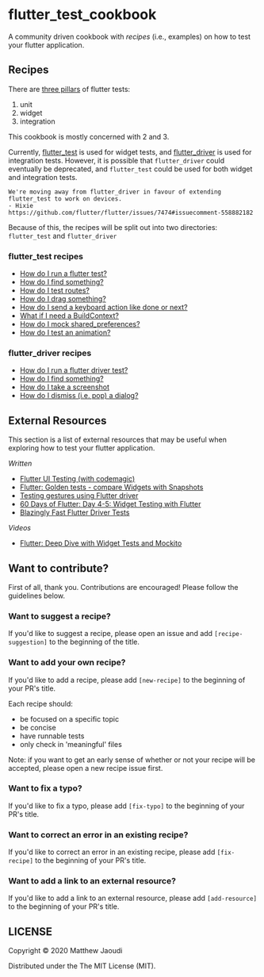 # flutter_test_cookbook

A community driven cookbook with _recipes_ (i.e., examples) on how to test your flutter application.

## Recipes

There are [three pillars](https://flutter.dev/docs/cookbook/testing) of flutter tests:
1) unit
2) widget
3) integration

This cookbook is mostly concerned with 2 and 3.

Currently, [flutter_test](https://api.flutter.dev/flutter/flutter_test/flutter_test-library.html) is used for widget tests, and [flutter_driver](https://api.flutter.dev/flutter/flutter_driver/flutter_driver-library.html) is used for integration tests. However, it is possible that `flutter_driver` could eventually be deprecated, and `flutter_test` could be used for both widget and integration tests.

    We're moving away from flutter_driver in favour of extending flutter_test to work on devices.
	- Hixie
	https://github.com/flutter/flutter/issues/7474#issuecomment-558882182

Because of this, the recipes will be split out into two directories: `flutter_test` and `flutter_driver`

### flutter_test recipes

- [How do I run a flutter test?](https://github.com/gadfly361/flutter_test_cookbook/blob/master/recipes/flutter_test/how_do_i_run_a_flutter_test)
- [How do I find something?](https://github.com/gadfly361/flutter_test_cookbook/blob/master/recipes/flutter_test/how_do_i_find_something)
- [How do I test routes?](https://github.com/gadfly361/flutter_test_cookbook/blob/master/recipes/flutter_test/how_do_i_test_routes)
- [How do I drag something?](https://github.com/gadfly361/flutter_test_cookbook/blob/master/recipes/flutter_test/how_do_i_drag_something)
- [How do I send a keyboard action like done or next?](https://github.com/gadfly361/flutter_test_cookbook/blob/master/recipes/flutter_test/how_do_i_send_a_keyboard_action)
- [What if I need a BuildContext?](https://github.com/gadfly361/flutter_test_cookbook/blob/master/recipes/flutter_test/what_if_i_need_build_context)
- [How do I mock shared_preferences?](https://github.com/gadfly361/flutter_test_cookbook/blob/master/recipes/flutter_test/how_do_i_mock_shared_preferences)
- [How do I test an animation?](https://github.com/gadfly361/flutter_test_cookbook/blob/master/recipes/flutter_test/how_do_i_test_an_animation)

### flutter_driver recipes

- [How do I run a flutter driver test?](https://github.com/gadfly361/flutter_test_cookbook/blob/master/recipes/flutter_driver/how_do_i_run_a_flutter_driver_test)
- [How do I find something?](https://github.com/gadfly361/flutter_test_cookbook/blob/master/recipes/flutter_driver/how_do_i_find_something)
- [How do I take a screenshot](https://github.com/gadfly361/flutter_test_cookbook/blob/master/recipes/flutter_driver/how_do_i_take_a_screenshot)
- [How do I dismiss (i.e. pop) a dialog?](https://github.com/gadfly361/flutter_test_cookbook/blob/master/recipes/flutter_driver/how_do_i_pop_dialog)

## External Resources

This section is a list of external resources that may be useful when exploring how to test your flutter application.

*Written*
- [Flutter UI Testing (with codemagic)](https://blog.codemagic.io/flutter-ui-testing/)
- [Flutter: Golden tests - compare Widgets with Snapshots](https://medium.com/flutter-community/flutter-golden-tests-compare-widgets-with-snapshots-27f83f266cea)
- [Testing gestures using Flutter driver](https://medium.com/flutter-community/testing-gestures-using-flutter-driver-b37981c24366)
- [60 Days of Flutter: Day 4-5: Widget Testing with Flutter](https://medium.com/@adityadroid/60-days-of-flutter-day-4-5-widget-testing-with-flutter-a30236dd04fc)
- [Blazingly Fast Flutter Driver Tests](https://medium.com/flutter-community/blazingly-fast-flutter-driver-tests-5e375c833aa)


*Videos*
- [Flutter: Deep Dive with Widget Tests and Mockito](https://www.youtube.com/watch?v=75i5VmTI6A0)


## Want to contribute?

First of all, thank you. Contributions are encouraged!  Please follow the guidelines below.

### Want to suggest a recipe?

If you'd like to suggest a recipe, please open an issue and add `[recipe-suggestion]` to the beginning of the title.

### Want to add your own recipe?

If you'd like to add a recipe, please add `[new-recipe]` to the beginning of your PR's title.

Each recipe should:

- be focused on a specific topic
- be concise
- have runnable tests
- only check in 'meaningful' files

Note: if you want to get an early sense of whether or not your recipe will be accepted, please open a new recipe issue first.

### Want to fix a typo?

If you'd like to fix a typo, please add `[fix-typo]` to the beginning of your PR's title.

### Want to correct an error in an existing recipe?

If you'd like to correct an error in an existing recipe, please add `[fix-recipe]` to the beginning of your PR's title.

### Want to add a link to an external resource?

If you'd like to add a link to an external resource, please add `[add-resource]` to the beginning of your PR's title.

## LICENSE

Copyright © 2020 Matthew Jaoudi

Distributed under the The MIT License (MIT).
